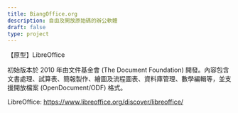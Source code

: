 ```yaml
---
title: BiangOffice.org
description: 自由及開放原始碼的辦公軟體
draft: false
type: project
---
```

<!--StartFragment-->

【原型】LibreOffice

初始版本於 2010 年由文件基金會 (The Document Foundation) 開發。內容包含文書處理、試算表、簡報製作、繪圖及流程圖表、資料庫管理、數學編輯等，並支援開放檔案 (OpenDocument/ODF) 格式。

LibreOffice: <https://www.libreoffice.org/discover/libreoffice/>

<!--EndFragment-->